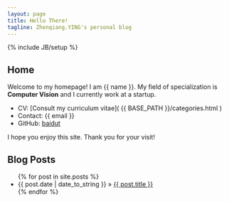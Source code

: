 ```yaml
---
layout: page
title: Hello There!
tagline: Zhenqiang.YING's personal blog
---
```

{% include JB/setup %}

## Home

﻿Welcome to my homepage! I am {{ name }}. My field of specialization is **Computer Vision** and I currently work at a startup. 

 * CV: [Consult my curriculum vitae]( {{ BASE_PATH }}/categories.html )
 * Contact: {{ email }}
 * GitHub: [baidut](https://github.com/baidut/)

I hope you enjoy this site. Thank you for your visit!
<!-- my LinkedIn public profile -->

<!-- About this blog, about the posts -->

## Blog Posts

<ul class="posts">
  {% for post in site.posts %}
    <li><span>{{ post.date | date_to_string }}</span> &raquo; <a href="{{ BASE_PATH }}{{ post.url }}">{{ post.title }}</a></li>
  {% endfor %}
</ul>

